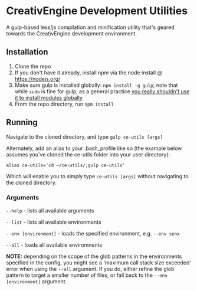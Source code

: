 # CreativEngine Development Utilities

A gulp-based less/js compilation and minification utility that's geared towards the CreativEngine development environment.

## Installation

1. Clone the repo
2. If you don't have it already, install npm via the node install @ https://nodejs.org/
3. Make sure gulp is installed globally: `npm install -g gulp`; note that while `sudo` is fine for gulp, as a general practice [you really shouldn't use it to install modules globally](https://docs.npmjs.com/getting-started/fixing-npm-permissions)
4. From the repo directory, run `npm install`

## Running

Navigate to the cloned directory, and type `gulp ce-utils [args]`

Alternately, add an alias to your .bash_profile like so (the example below assumes you've cloned the ce-utils folder into your user directory):

`alias ce-utils='cd ~/ce-utils/;gulp ce-utils'`

Which will enable you to simply type `ce-utils [args]` without navigating to the cloned directory.

### Arguments

`--help` - lists all available arguments

`--list` - lists all available environments

`--env [environment]` - loads the specified environment, e.g. `--env senx`

`--all` - loads all available enviromnents

**NOTE:** depending on the scope of the glob patterns in the environments specified in the config, you might see a 'maximum call stack size exceeded' error when using the `--all` argument. If you do, either refine the glob pattern to target a smaller number of files, or fall back to the `--env [environment]` argument.
